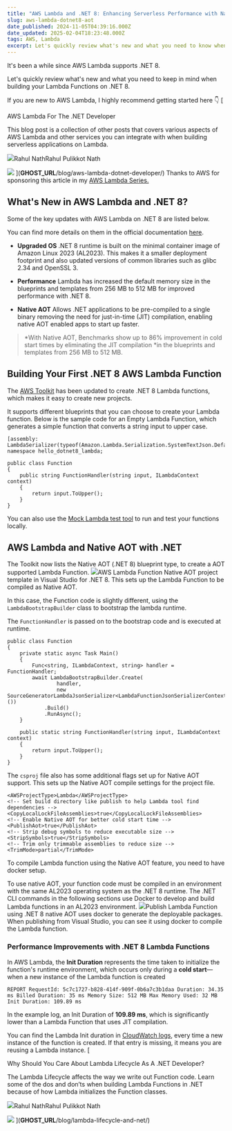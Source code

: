 ```yaml
---
title: "AWS Lambda and .NET 8: Enhancing Serverless Performance with Native AOT"
slug: aws-lambda-dotnet8-aot
date_published: 2024-11-05T04:39:16.000Z
date_updated: 2025-02-04T18:23:48.000Z
tags: AWS, Lambda
excerpt: Let's quickly review what's new and what you need to know when building your Lambda Functions on .NET 8. 
---
```


It's been a while since AWS Lambda supports .NET 8. 

Let's quickly review what's new and what you need to keep in mind when building your Lambda Functions on .NET 8. 

If you are new to AWS Lambda, I highly recommend getting started here 👇
[

AWS Lambda For The .NET Developer

This blog post is a collection of other posts that covers various aspects of AWS Lambda and other services you can integrate with when building serverless applications on Lambda.

![](__GHOST_URL__/content/images/size/w256h256/2022/10/logo-512x512.png)Rahul NathRahul Pulikkot Nath

![](__GHOST_URL__/content/images/2023/05/AWS-Lambda.png)
](__GHOST_URL__/blog/aws-lambda-dotnet-developer/)
Thanks to AWS for sponsoring this article in my [AWS Lambda Series.](__GHOST_URL__/blog/tag/lambda/)

## What's New in AWS Lambda and .NET 8?

Some of the key updates with AWS Lambda on .NET 8 are listed below. 

You can find more details on them in the official documentation [here](https://aws.amazon.com/blogs/compute/introducing-the-net-8-runtime-for-aws-lambda/).

- **Upgraded OS**
.NET 8 runtime is built on the minimal container image of Amazon Linux 2023 (AL2023). This makes it a smaller deployment footprint and also updated versions of common libraries such as glibc 2.34 and OpenSSL 3.   

- **Performance**
Lambda has increased the default memory size in the blueprints and templates from 256 MB to 512 MB for improved performance with .NET 8.   

- **Native AOT**
Allows .NET applications to be pre-compiled to a single binary removing the need for just-in-time (JIT) compilation, enabling native AOT enabled apps to start up faster.

> *With Native AOT, Benchmarks show up to 86% improvement in cold start times by eliminating the JIT compilation *in the blueprints and templates from 256 MB to 512 MB.

## Building Your First .NET 8 AWS Lambda Function

The [AWS Toolkit](__GHOST_URL__/blog/aws-lambda-net-core/#setting-up-first-project) has been updated to create .NET 8 Lambda functions, which makes it easy to create new projects. 

It supports different blueprints that you can choose to create your Lambda function. Below is the sample code for an Empty Lambda Function, which generates a simple function that converts a string input to upper case.

    [assembly: LambdaSerializer(typeof(Amazon.Lambda.Serialization.SystemTextJson.DefaultLambdaJsonSerializer))]
    namespace hello_dotnet8_lambda;
    
    public class Function
    {
        public string FunctionHandler(string input, ILambdaContext context)
        {
            return input.ToUpper();
        }
    }

You can also use the [Mock Lambda test tool](__GHOST_URL__/blog/aws-lambda-net-core/#mock-lambda-test-tool) to run and test your functions locally. 

## AWS Lambda and Native AOT with .NET 

The Toolkit now lists the Native AOT (.NET 8) blueprint type, to create a AOT supported Lambda Function.
![](__GHOST_URL__/content/images/2024/11/image.png)AWS Lambda Function Native AOT project template in Visual Studio for .NET 8.
This sets up the Lambda Function to be compiled as Native AOT.

In this case, the Function code is slightly different, using the `LambdaBootstrapBuilder` class to bootstrap the lambda runtime.

The `FunctionHandler` is passed on to the bootstrap code and is executed at runtime.

    public class Function
    {
        private static async Task Main()
        {
            Func<string, ILambdaContext, string> handler = FunctionHandler;
            await LambdaBootstrapBuilder.Create(
                    handler, 
                    new SourceGeneratorLambdaJsonSerializer<LambdaFunctionJsonSerializerContext>())
                .Build()
                .RunAsync();
        }
    
        public static string FunctionHandler(string input, ILambdaContext context)
        {
            return input.ToUpper();
        }
    }

The `csproj` file also has some additional flags set up for Native AOT support. This sets up the Native AOT compile settings for the project file. 

    <AWSProjectType>Lambda</AWSProjectType>
    <!-- Set build directory like publish to help Lambda tool find dependencies -->
    <CopyLocalLockFileAssemblies>true</CopyLocalLockFileAssemblies>
    <!-- Enable Native AOT for better cold start time -->
    <PublishAot>true</PublishAot>
    <!-- Strip debug symbols to reduce executable size -->
    <StripSymbols>true</StripSymbols>
    <!-- Trim only trimmable assemblies to reduce size -->
    <TrimMode>partial</TrimMode>
    

To compile  Lambda function using the Native AOT feature, you need to have docker setup.

To use native AOT, your function code must be compiled in an environment with the same AL2023 operating system as the .NET 8 runtime. The .NET CLI commands in the following sections use Docker to develop and build Lambda functions in an AL2023 environment.
![](__GHOST_URL__/content/images/2024/11/image-1.png)Publish Lambda Function using .NET 8 native AOT uses docker to generate the deployable packages.
When publishing from Visual Studio, you can see it using docker to compile the Lambda function.

### Performance Improvements with .NET 8 Lambda Functions

In AWS Lambda, the **Init Duration** represents the time taken to initialize the function's runtime environment, which occurs only during a **cold start**—when a new instance of the Lambda function is created

    REPORT RequestId: 5c7c1727-b828-414f-909f-0b6a7c3b1daa Duration: 34.35 ms Billed Duration: 35 ms Memory Size: 512 MB Max Memory Used: 32 MB Init Duration: 109.89 ms

In the example log, an Init Duration of **109.89 ms**, which is significantly lower than a Lambda Function that uses JIT compilation.

You can find the Lambda Init duration in [CloudWatch logs](__GHOST_URL__/blog/amazon-cloudwatch-logs-dotnet/), every time a new instance of the function is created. If that entry is missing, it means you are reusing a Lambda instance.
[

Why Should You Care About Lambda Lifecycle As A .NET Developer?

The Lambda Lifecycle affects the way we write out Function code. Learn some of the dos and don’ts when building Lambda Functions in .NET because of how Lambda initializes the Function classes.

![](__GHOST_URL__/content/images/size/w256h256/2022/10/logo-512x512.png)Rahul NathRahul Pulikkot Nath

![](__GHOST_URL__/content/images/2023/02/Lambda-Lifecycle-2.png)
](__GHOST_URL__/blog/lambda-lifecycle-and-net/)
